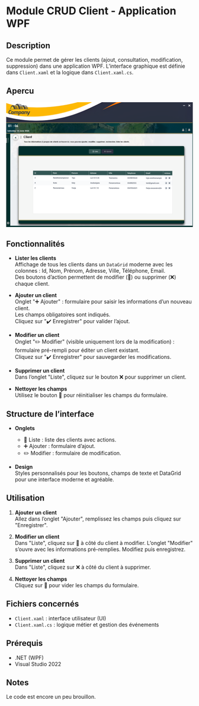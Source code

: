 # Module CRUD Client - Application WPF

## Description
Ce module permet de gérer les clients (ajout, consultation, modification, suppression) dans une application WPF. L’interface graphique est définie dans `Client.xaml` et la logique dans `Client.xaml.cs`.

## Apercu
![Aperçu de l'application](./image.png)

## Fonctionnalités

- **Lister les clients**  
  Affichage de tous les clients dans un `DataGrid` moderne avec les colonnes : Id, Nom, Prénom, Adresse, Ville, Téléphone, Email.  
  Des boutons d’action permettent de modifier (📝) ou supprimer (❌) chaque client.

- **Ajouter un client**  
  Onglet "➕ Ajouter" : formulaire pour saisir les informations d’un nouveau client.  
  Les champs obligatoires sont indiqués.  
  Cliquez sur "✔️ Enregistrer" pour valider l’ajout.

- **Modifier un client**  
  Onglet "✏️ Modifier" (visible uniquement lors de la modification) : formulaire pré-rempli pour éditer un client existant.  
  Cliquez sur "✔️ Enregistrer" pour sauvegarder les modifications.

- **Supprimer un client**  
  Dans l’onglet "Liste", cliquez sur le bouton ❌ pour supprimer un client.

- **Nettoyer les champs**  
  Utilisez le bouton 🧹 pour réinitialiser les champs du formulaire.

## Structure de l’interface

- **Onglets**  
  - 📄 Liste : liste des clients avec actions.  
  - ➕ Ajouter : formulaire d’ajout.  
  - ✏️ Modifier : formulaire de modification.

- **Design**  
  Styles personnalisés pour les boutons, champs de texte et DataGrid pour une interface moderne et agréable.

## Utilisation

1. **Ajouter un client**  
   Allez dans l’onglet "Ajouter", remplissez les champs puis cliquez sur "Enregistrer".

2. **Modifier un client**  
   Dans "Liste", cliquez sur 📝 à côté du client à modifier. L’onglet "Modifier" s’ouvre avec les informations pré-remplies. Modifiez puis enregistrez.

3. **Supprimer un client**  
   Dans "Liste", cliquez sur ❌ à côté du client à supprimer.

4. **Nettoyer les champs**  
   Cliquez sur 🧹 pour vider les champs du formulaire.

## Fichiers concernés

- `Client.xaml` : interface utilisateur (UI)
- `Client.xaml.cs` : logique métier et gestion des événements

## Prérequis

- .NET (WPF)
- Visual Studio 2022

## Notes
Le code est encore un peu brouillon.
